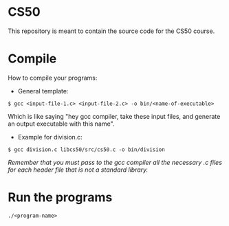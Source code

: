 # CS50
This repository is meant to contain the source code for the CS50 course.

# Compile
How to compile your programs:
 - General template:
```
$ gcc <input-file-1.c> <input-file-2.c> -o bin/<name-of-executable>
```
Which is like saying "hey gcc compiler, take these input files, and generate an output executable with this name".

 - Example for division.c:
```
$ gcc division.c libcs50/src/cs50.c -o bin/division
```

*Remember that you must pass to the gcc compiler all the necessary .c files for each header file that is not a standard library.*

# Run the programs
```
./<program-name>
```
